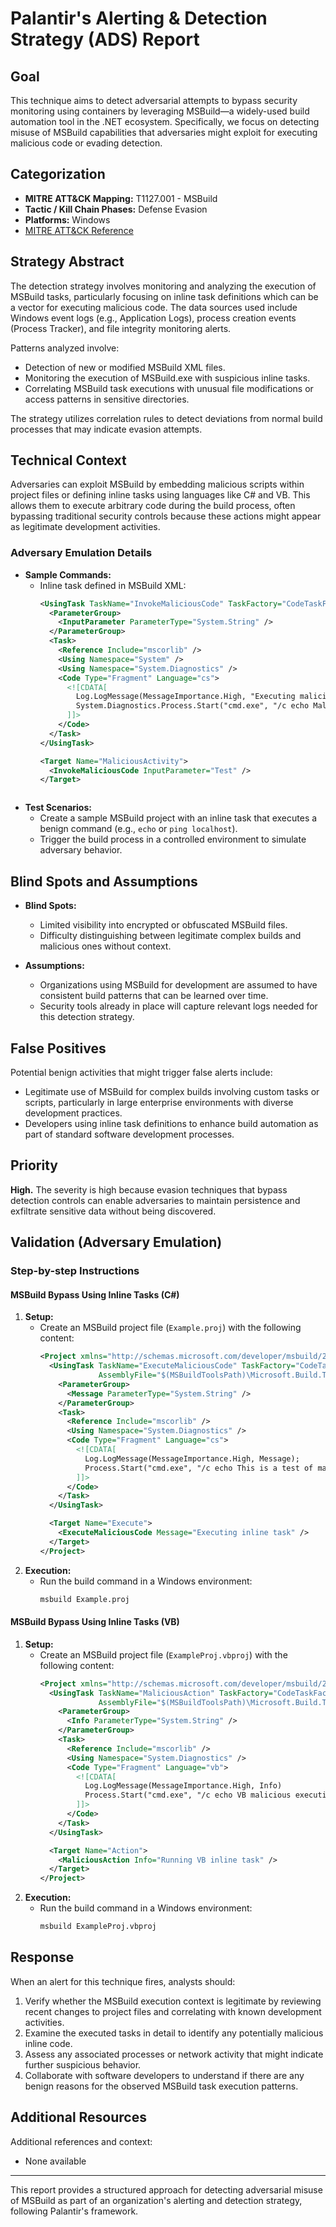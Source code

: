 # Palantir's Alerting & Detection Strategy (ADS) Report

## Goal
This technique aims to detect adversarial attempts to bypass security monitoring using containers by leveraging MSBuild—a widely-used build automation tool in the .NET ecosystem. Specifically, we focus on detecting misuse of MSBuild capabilities that adversaries might exploit for executing malicious code or evading detection.

## Categorization

- **MITRE ATT&CK Mapping:** T1127.001 - MSBuild
- **Tactic / Kill Chain Phases:** Defense Evasion
- **Platforms:** Windows
- [MITRE ATT&CK Reference](https://attack.mitre.org/techniques/T1127/001)

## Strategy Abstract

The detection strategy involves monitoring and analyzing the execution of MSBuild tasks, particularly focusing on inline task definitions which can be a vector for executing malicious code. The data sources used include Windows event logs (e.g., Application Logs), process creation events (Process Tracker), and file integrity monitoring alerts.

Patterns analyzed involve:
- Detection of new or modified MSBuild XML files.
- Monitoring the execution of MSBuild.exe with suspicious inline tasks.
- Correlating MSBuild task executions with unusual file modifications or access patterns in sensitive directories.

The strategy utilizes correlation rules to detect deviations from normal build processes that may indicate evasion attempts.

## Technical Context

Adversaries can exploit MSBuild by embedding malicious scripts within project files or defining inline tasks using languages like C# and VB. This allows them to execute arbitrary code during the build process, often bypassing traditional security controls because these actions might appear as legitimate development activities.

### Adversary Emulation Details
- **Sample Commands:**
  - Inline task defined in MSBuild XML:
    ```xml
    <UsingTask TaskName="InvokeMaliciousCode" TaskFactory="CodeTaskFactory" AssemblyFile="$(MSBuildToolsPath)\Microsoft.Build.Tasks.v4.0.dll">
      <ParameterGroup>
        <InputParameter ParameterType="System.String" />
      </ParameterGroup>
      <Task>
        <Reference Include="mscorlib" />
        <Using Namespace="System" />
        <Using Namespace="System.Diagnostics" />
        <Code Type="Fragment" Language="cs">
          <![CDATA[
            Log.LogMessage(MessageImportance.High, "Executing malicious code");
            System.Diagnostics.Process.Start("cmd.exe", "/c echo Malicious activity started");
          ]]>
        </Code>
      </Task>
    </UsingTask>
    
    <Target Name="MaliciousActivity">
      <InvokeMaliciousCode InputParameter="Test" />
    </Target>
  ```

- **Test Scenarios:**
  - Create a sample MSBuild project with an inline task that executes a benign command (e.g., `echo` or `ping localhost`).
  - Trigger the build process in a controlled environment to simulate adversary behavior.

## Blind Spots and Assumptions

- **Blind Spots:**
  - Limited visibility into encrypted or obfuscated MSBuild files.
  - Difficulty distinguishing between legitimate complex builds and malicious ones without context.

- **Assumptions:**
  - Organizations using MSBuild for development are assumed to have consistent build patterns that can be learned over time.
  - Security tools already in place will capture relevant logs needed for this detection strategy.

## False Positives

Potential benign activities that might trigger false alerts include:
- Legitimate use of MSBuild for complex builds involving custom tasks or scripts, particularly in large enterprise environments with diverse development practices.
- Developers using inline task definitions to enhance build automation as part of standard software development processes.

## Priority
**High.** The severity is high because evasion techniques that bypass detection controls can enable adversaries to maintain persistence and exfiltrate sensitive data without being discovered.

## Validation (Adversary Emulation)

### Step-by-step Instructions

#### MSBuild Bypass Using Inline Tasks (C#)
1. **Setup:**
   - Create an MSBuild project file (`Example.proj`) with the following content:
     ```xml
     <Project xmlns="http://schemas.microsoft.com/developer/msbuild/2003">
       <UsingTask TaskName="ExecuteMaliciousCode" TaskFactory="CodeTaskFactory"
                  AssemblyFile="$(MSBuildToolsPath)\Microsoft.Build.Tasks.v4.0.dll">
         <ParameterGroup>
           <Message ParameterType="System.String" />
         </ParameterGroup>
         <Task>
           <Reference Include="mscorlib" />
           <Using Namespace="System.Diagnostics" />
           <Code Type="Fragment" Language="cs">
             <![CDATA[
               Log.LogMessage(MessageImportance.High, Message);
               Process.Start("cmd.exe", "/c echo This is a test of malicious execution");
             ]]>
           </Code>
         </Task>
       </UsingTask>

       <Target Name="Execute">
         <ExecuteMaliciousCode Message="Executing inline task" />
       </Target>
     </Project>
     ```
2. **Execution:**
   - Run the build command in a Windows environment:
     ```bash
     msbuild Example.proj
     ```

#### MSBuild Bypass Using Inline Tasks (VB)
1. **Setup:**
   - Create an MSBuild project file (`ExampleProj.vbproj`) with the following content:
     ```xml
     <Project xmlns="http://schemas.microsoft.com/developer/msbuild/2003">
       <UsingTask TaskName="MaliciousAction" TaskFactory="CodeTaskFactory"
                  AssemblyFile="$(MSBuildToolsPath)\Microsoft.Build.Tasks.v4.0.dll">
         <ParameterGroup>
           <Info ParameterType="System.String" />
         </ParameterGroup>
         <Task>
           <Reference Include="mscorlib" />
           <Using Namespace="System.Diagnostics" />
           <Code Type="Fragment" Language="vb">
             <![CDATA[
               Log.LogMessage(MessageImportance.High, Info)
               Process.Start("cmd.exe", "/c echo VB malicious execution test")
             ]]>
           </Code>
         </Task>
       </UsingTask>

       <Target Name="Action">
         <MaliciousAction Info="Running VB inline task" />
       </Target>
     </Project>
     ```
2. **Execution:**
   - Run the build command in a Windows environment:
     ```bash
     msbuild ExampleProj.vbproj
     ```

## Response

When an alert for this technique fires, analysts should:

1. Verify whether the MSBuild execution context is legitimate by reviewing recent changes to project files and correlating with known development activities.
2. Examine the executed tasks in detail to identify any potentially malicious inline code.
3. Assess any associated processes or network activity that might indicate further suspicious behavior.
4. Collaborate with software developers to understand if there are any benign reasons for the observed MSBuild task execution patterns.

## Additional Resources
Additional references and context:
- None available

---

This report provides a structured approach for detecting adversarial misuse of MSBuild as part of an organization's alerting and detection strategy, following Palantir's framework.